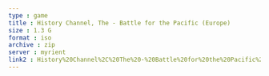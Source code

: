 ```yaml
---
type : game
title : History Channel, The - Battle for the Pacific (Europe)
size : 1.3 G
format : iso
archive : zip
server : myrient
link2 : History%20Channel%2C%20The%20-%20Battle%20for%20the%20Pacific%20%28Europe%29
---
```

